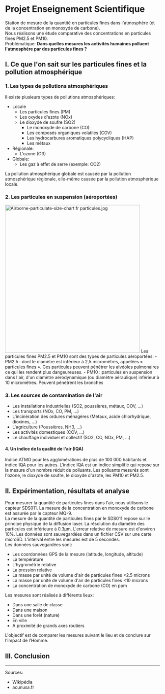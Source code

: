# Projet Enseignement Scientifique

Station de mesure de la quantité en particules fines dans l'atmosphère (et de la concentration en monoxyde de carbone).  
Nous réalisons une étude comparative des concentrations en particules fines PM2.5 et PM10.  
Problématique: **Dans quelles mesures les activités humaines polluent l'atmosphère par des particules fines ?**  

## I. Ce que l'on sait sur les particules fines et la pollution atmosphérique

### 1. Les types de pollutions atmosphériques

Il existe plusieurs types de pollutions atmosphériques:

- Locale
  - Les particules fines (PM)
  - Les oxydes d'azote (NOx)
  - Le dioxyde de soufre (SO2)
    - Le monoxyde de carbone (CO)
    - Les composés organiques volatiles (COV)
    - Les hydrocarbures aromatiques polycycliques (HAP)
    - Les métaux
- Régionale:
  - L'ozone (O3)
- Globale:
  - Les gaz à effet de serre (exemple: CO2)

La pollution atmosphérique globale est causée par la pollution atmosphérique régionale, elle-même causée par la pollution atmosphérique locale. 

### 2. Les particules en suspension (aéroportées)

<img src="https://upload.wikimedia.org/wikipedia/commons/5/53/Airborne-particulate-size-chart_fr_particules.jpg" alt="Airborne-particulate-size-chart fr particules.jpg" height="480" width="439">  
Les particules fines PM2.5 et PM10 sont des types de particules aéroportées:
- PM2.5 : dont le diamètre est inférieur à 2,5 micromètres, appelées « particules fines ». Ces particules peuvent pénétrer les alvéoles pulmonaires ce qui les rendent plus dangeureuses.
- PM10 : particules en suspension dans l'air, d'un diamètre aérodynamique (ou diamètre aéraulique) inférieur à 10 micromètres.
Peuvent pénètrent les bronches

### 3. Les sources de contamination de l'air

- Les installations industrielles (SO2, poussières, métaux, COV, ...)
- Les transports (NOx, CO, PM, ...)
- L'incinération des ordures ménagères (Métaux, acide chlorhydrique, dioxines, ...)
- L'agriculture (Poussières, NH3, ...)
- Les activités domestiques (COV, ...)
- Le chauffage individuel et collectif (SO2, CO, NOx, PM, ...)

#### 4. Un indice de la qualité de l'air (IQA)

Indice ATMO pour les agglomérations de plus de 100 000 habitants et indice IQA pour les autres. L'indice IQA est un indice simplifié qui repose sur la mesure d'un nombre réduit de polluants.
Les polluants mesurés sont l'ozone, le dioxyde de soufre, le dioxyde d'azote, les PM10 et PM2.5.

## II. Expérimentation, résultats et analyse

Pour mesurer la quantité de particules fines dans l'air, nous utilisons le capteur SDS011. La mesure de la concentration en monoxyde de carbone est assurée par le capteur MQ-9.  
La mesure de la quantité de particules fines par le SDS011 repose sur le principe physique de la diffusion laser. La résolution du diamètre des particules est inférieure à 0.3µm. L'erreur relative de mesure est d'environ 10%. Les données sont sauvegardées dans un fichier CSV sur une carte microSD. L'interval entre les mesures est de 5 secondes.  
Les données sauvegardées sont:

- Les coordonnées GPS de la mesure (latitude, longitude, altitude)
- La température
- L'hygrométrie relative
- La pression relative
- La masse par unité de volume d'air de particules fines <2.5 microns
- La masse par unité de volume d'air de particules fines <10 microns
- La concentration de monoxyde de carbone (CO) en ppm

Les mesures sont réalisés à différents lieux:

- Dans une salle de classe
- Dans une maison
- Dans une forêt (nature)
- En ville
- A proximité de grands axes routiers

L'objectif est de comparer les mesures suivant le lieu et de conclure sur l'impact de l'Homme.

## III. Conclusion

___
Sources:

- Wikipédia
- acunusa.fr
